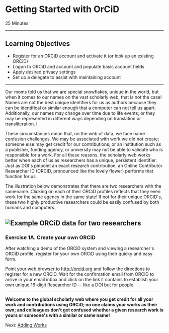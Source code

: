 #  Getting Started with OrCiD
25 Minutes

---

## Learning Objectives

* Register for an ORCiD account and activate it (or look up an existing ORCiD)
* Logon to ORCiD and account and populate basic account fields
* Apply desired privacy settings
* Set up a delegate to assist with maintaining account

---
Our moms told us that we are special snowflakes, unique in the world, but when it comes to our names on the vast scholarly web, that is not the case! Names are not the best unique identifiers for us as authors because they can be identifical or similar enough that a computer can not tell us apart. Additionally, our names may change over time due to life events; or they may be represented in different ways depending on translation or transliteration.  i

These circumstances mean that, on the web of data, we face name confusion challenges. We may be associated with work we did not create; someone else may get credit for our contributions; or an institution such as a publisher, funding agency, or university may not be able to validate who is responsible for a work. For all these reasons, the scholarly web works better when each of us as researchers has a unique, persistent identifier. Just as DOI's pinpoint an exact research contribution, an Online Contributor Researcher ID (ORCiD, pronounced like the lovely flower) performs that function for us.

The illustration below demonstrates that there are two researchers with the samename. Clicking on each of their ORCiD profiles reflects that they even work for the same agency in the same state!  If not for their unique ORCiD's, these two highly productive researchers could be easily confused by  both humans and computers. 

![Example ORCiD data for two researchers](img/orcid-example.jpg)
---

### Exercise 1A. Create your own ORCiD

After watching a demo of the ORCiD system and viewing a researcher's ORCiD 
profile, register for your own ORCiD using their quicky and easy form.

Point your web browser to http://orcid.org and follow the directions to 
register for a new ORCiD. Wait for the confirmation email from ORCiD to 
arrive in your email inbox and click on the link it contains to establish 
your own unique 16-digit Researcher ID -- like a DOI but for people.

---

**Welcome to the global scholarly web where you get credit for all your work
and contributions using ORCiD; no one claims your works as their own; and
colleagues don't get confused whether a given research work is yours or
someone's with a similar or same name!**

Next: [Adding Works](01-adding-works.html)
